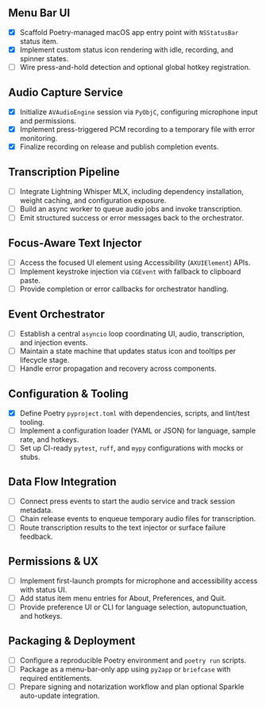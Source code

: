 ## Menu Bar UI
- [x] Scaffold Poetry-managed macOS app entry point with `NSStatusBar` status item.
- [x] Implement custom status icon rendering with idle, recording, and spinner states.
- [ ] Wire press-and-hold detection and optional global hotkey registration.

## Audio Capture Service
- [x] Initialize `AVAudioEngine` session via `PyObjC`, configuring microphone input and permissions.
- [x] Implement press-triggered PCM recording to a temporary file with error monitoring.
- [x] Finalize recording on release and publish completion events.

## Transcription Pipeline
- [ ] Integrate Lightning Whisper MLX, including dependency installation, weight caching, and configuration exposure.
- [ ] Build an async worker to queue audio jobs and invoke transcription.
- [ ] Emit structured success or error messages back to the orchestrator.

## Focus-Aware Text Injector
- [ ] Access the focused UI element using Accessibility (`AXUIElement`) APIs.
- [ ] Implement keystroke injection via `CGEvent` with fallback to clipboard paste.
- [ ] Provide completion or error callbacks for orchestrator handling.

## Event Orchestrator
- [ ] Establish a central `asyncio` loop coordinating UI, audio, transcription, and injection events.
- [ ] Maintain a state machine that updates status icon and tooltips per lifecycle stage.
- [ ] Handle error propagation and recovery across components.

## Configuration & Tooling
- [x] Define Poetry `pyproject.toml` with dependencies, scripts, and lint/test tooling.
- [ ] Implement a configuration loader (YAML or JSON) for language, sample rate, and hotkeys.
- [ ] Set up CI-ready `pytest`, `ruff`, and `mypy` configurations with mocks or stubs.

## Data Flow Integration
- [ ] Connect press events to start the audio service and track session metadata.
- [ ] Chain release events to enqueue temporary audio files for transcription.
- [ ] Route transcription results to the text injector or surface failure feedback.

## Permissions & UX
- [ ] Implement first-launch prompts for microphone and accessibility access with status UI.
- [ ] Add status item menu entries for About, Preferences, and Quit.
- [ ] Provide preference UI or CLI for language selection, autopunctuation, and hotkeys.

## Packaging & Deployment
- [ ] Configure a reproducible Poetry environment and `poetry run` scripts.
- [ ] Package as a menu-bar-only app using `py2app` or `briefcase` with required entitlements.
- [ ] Prepare signing and notarization workflow and plan optional Sparkle auto-update integration.
